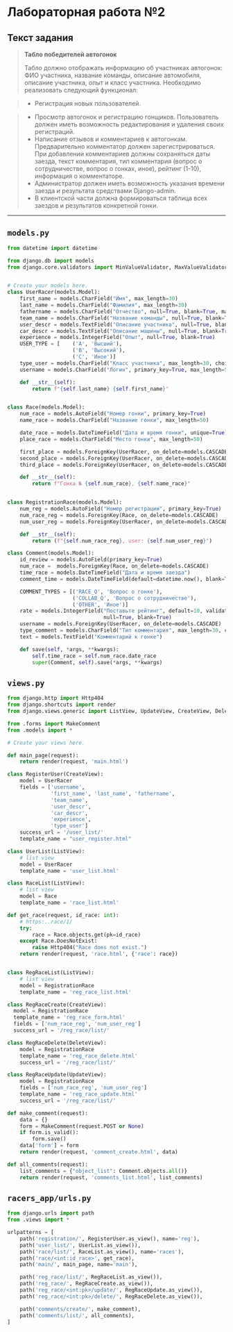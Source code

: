 # Лабораторная работа №2

## Текст задания
> **Табло победителей автогонок**
> 
> Табло должно отображать информацию об участниках автогонок: ФИО участника,
название команды, описание автомобиля, описание участника, опыт и класс участника.
Необходимо реализовать следующий функционал:

> - Регистрация новых пользователей.

> - Просмотр автогонок и регистрацию гонщиков. Пользователь должен иметь
возможность редактирования и удаления своих регистраций.
> - Написание отзывов и комментариев к автогонкам. Предварительно
комментатор должен зарегистрироваться. При добавлении комментариев
должны сохраняться даты заезда, текст комментария, тип комментария
(вопрос о сотрудничестве, вопрос о гонках, иное), рейтинг (1-10),
информация о комментаторе.
> - Администратор должен иметь возможность указания времени заезда и
результата средствами Django-admin.
> - В клиентской части должна формироваться таблица всех заездов и
результатов конкретной гонки.
> 
---

##  `models.py`
```python
from datetime import datetime

from django.db import models
from django.core.validators import MinValueValidator, MaxValueValidator


# Create your models here.
class UserRacer(models.Model):
    first_name = models.CharField("Имя", max_length=30)
    last_name = models.CharField("Фамилия", max_length=30)
    fathername = models.CharField("Отчество", null=True, blank=True, max_length=30)
    team_name = models.CharField("Название команды", null=True, blank=True, max_length=30)
    user_descr = models.TextField("Описание участника", null=True, blank=True)
    car_descr = models.TextField("Описание машины", null=True, blank=True)
    experience = models.IntegerField("Опыт", null=True, blank=True)
    USER_TYPE = [    ('A', 'Высший'),
                     ('B', 'Высокий'),
                     ('C', 'Иное')]
    type_user = models.CharField("Класс участника", max_length=30, choices=USER_TYPE, default='C')
    username = models.CharField("Логин", primary_key=True, max_length=50)

    def __str__(self):
        return f"{self.last_name} {self.first_name}"


class Race(models.Model):
    num_race = models.AutoField("Номер гонки", primary_key=True)
    name_race = models.CharField("Название гонки", max_length=50)

    date_race = models.DateTimeField("Дата и время гонки", unique=True)
    place_race = models.CharField("Место гонки", max_length=50)

    first_place = models.ForeignKey(UserRacer, on_delete=models.CASCADE, null=True, blank=True)
    second_place = models.ForeignKey(UserRacer, on_delete=models.CASCADE, null=True, blank=True, related_name='sec_place')
    third_place = models.ForeignKey(UserRacer, on_delete=models.CASCADE, null=True, blank=True, related_name='th_pace')

    def __str__(self):
        return f"Гонка № {self.num_race}, {self.name_race}"


class RegistrationRace(models.Model):
    num_reg = models.AutoField("Номер регистрации", primary_key=True)
    num_race_reg = models.ForeignKey(Race, on_delete=models.CASCADE)
    num_user_reg = models.ForeignKey(UserRacer, on_delete=models.CASCADE)

    def __str__(self):
        return (f"{self.num_race_reg}, user: {self.num_user_reg}")

class Comment(models.Model):
    id_review = models.AutoField(primary_key=True)
    num_race =  models.ForeignKey(Race, on_delete=models.CASCADE)
    time_race = models.DateTimeField("Дата и время заезда")
    comment_time = models.DateTimeField(default=datetime.now(), blank=True)

    COMMENT_TYPES = [('RACE_Q', 'Вопрос о гонке'),
                     ('COLLAB_Q', 'Вопрос о сотрудничестве'),
                     ('OTHER', 'Иное')]
    rate = models.IntegerField("Поставьте рейтинг", default=10, validators=[MaxValueValidator(10), MinValueValidator(1)],
                               null=True, blank=True)
    username = models.ForeignKey(UserRacer, on_delete=models.CASCADE)
    type_comment = models.CharField("Тип комментария", max_length=30, choices=COMMENT_TYPES)
    text = models.TextField("Комментарий к гонке")

    def save(self, *args, **kwargs):
        self.time_race = self.num_race.date_race
        super(Comment, self).save(*args, **kwargs)

```



## `views.py`
```python
from django.http import Http404
from django.shortcuts import render
from django.views.generic import ListView, UpdateView, CreateView, DeleteView

from .forms import MakeComment
from .models import *

# Create your views here.

def main_page(request):
    return render(request, 'main.html')

class RegisterUser(CreateView):
    model = UserRacer
    fields = ['username',
              'first_name', 'last_name', 'fathername',
              'team_name',
              'user_descr',
              'car_descr',
              'experience',
              'type_user']
    success_url = '/user_list/'
    template_name = "user_register.html"

class UserList(ListView):
    # list view
    model = UserRacer
    template_name = 'user_list.html'

class RaceList(ListView):
    # list view
    model = Race
    template_name = 'race_list.html'

def get_race(request, id_race: int):
    # https:..race/1/
    try:
        race = Race.objects.get(pk=id_race)
    except Race.DoesNotExist:
        raise Http404("Race does not exist.")
    return render(request, 'race.html', {'race': race})


class RegRaceList(ListView):
    # list view
    model = RegistrationRace
    template_name = 'reg_race_list.html'

class RegRaceCreate(CreateView):
  model = RegistrationRace
  template_name = 'reg_race_form.html'
  fields = ['num_race_reg', 'num_user_reg']
  success_url = '/reg_race/list/'

class RegRaceDelete(DeleteView):
    model = RegistrationRace
    template_name = 'reg_race_delete.html'
    success_url = '/reg_race/list/'

class RegRaceUpdate(UpdateView):
    model = RegistrationRace
    fields = ['num_race_reg', 'num_user_reg']
    template_name = 'reg_race_update.html'
    success_url = '/reg_race/list/'

def make_comment(request):
    data = {}
    form = MakeComment(request.POST or None)
    if form.is_valid():
        form.save()
    data['form'] = form
    return render(request, 'comment_create.html', data)

def all_comments(request):
    list_comments = {"object_list": Comment.objects.all()}
    return render(request, 'comments_list.html', list_comments)

```

## `racers_app/urls.py`
```python
from django.urls import path
from .views import *

urlpatterns = [
    path('registration/', RegisterUser.as_view(), name='reg'),
    path('user_list/', UserList.as_view()),
    path('race/list/', RaceList.as_view(), name='races'),
    path('race/<int:id_race>', get_race),
    path('main/', main_page, name='main'),

    path('reg_race/list/', RegRaceList.as_view()),
    path('reg_race/', RegRaceCreate.as_view()),
    path('reg_race/<int:pk>/update/', RegRaceUpdate.as_view()),
    path('reg_race/<int:pk>/delete/', RegRaceDelete.as_view()),

    path('comments/create/', make_comment),
    path('comments/list/', all_comments),
]


```